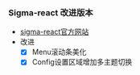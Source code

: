 ### Sigma-react 改进版本
- [sigma-react官方网站](https://github.com/primefaces/sigma-react)
- 改进
  - [x] Menu滚动条美化
  - [x] Config设置区域增加多主题切换